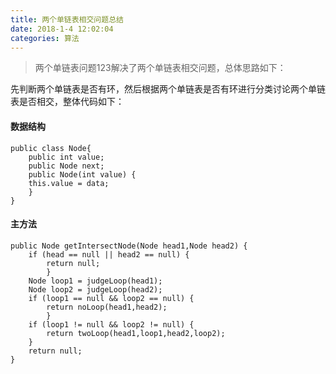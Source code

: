 ```yaml
---
title: 两个单链表相交问题总结
date: 2018-1-4 12:02:04
categories: 算法
---
```


> 两个单链表问题123解决了两个单链表相交问题，总体思路如下：

先判断两个单链表是否有环，然后根据两个单链表是否有环进行分类讨论两个单链表是否相交，整体代码如下：

#### 数据结构
```
public class Node{
    public int value;
    public Node next;
    public Node(int value) {
    this.value = data;
    }
}
```

#### 主方法

```
public Node getIntersectNode(Node head1,Node head2) {
    if (head == null || head2 == null) {
        return null;
        }
    Node loop1 = judgeLoop(head1);
    Node loop2 = judgeLoop(head2);
    if (loop1 == null && loop2 == null) {
        return noLoop(head1,head2);
        }
    if (loop1 != null && loop2 != null) {
        return twoLoop(head1,loop1,head2,loop2);
    }
    return null;
}
```